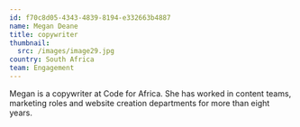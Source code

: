 ```yaml
---
id: f70c8d05-4343-4839-8194-e332663b4887
name: Megan Deane
title: copywriter
thumbnail:
  src: /images/image29.jpg
country: South Africa
team: Engagement
---
```


Megan is a copywriter at Code for Africa. She has worked in content teams, marketing roles and website creation departments for more than eight years.
